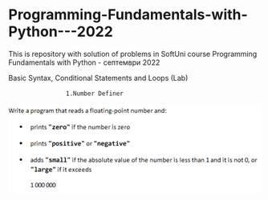 # Programming-Fundamentals-with-Python---2022
This is repository with solution of problems in SoftUni course Programming Fundamentals with Python - септември 2022


Basic Syntax, Conditional Statements and Loops (Lab)


                    1.Number Definer

![img.png](img.png)

